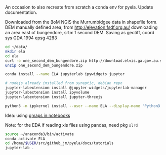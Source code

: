 

An occasion to also recreate from scratch a conda env for pyela. Update documentation.

Downloaded from the BoM NGIS the Murrumbidgee data in shapefile form.
DEM manually defined area, from http://elevation.fsdf.org.au/
downloading an area east of bungendore, srtm 1 second DEM. Saving as geotiff, coord sys GDA 1994 epsg 4283 

```bash
cd ~/data/
mkdir ela
cd ela
curl -o one_second_dem_bungendore.zip http://download.elvis.ga.gov.au.s3.amazonaws.com/CLIP_17629.zip
unzip one_second_dem_bungendore.zip

conda install --name ELA jupyterlab ipywidgets jupyter

# nodejs already installed from synaptic, debian repo
jupyter-labextension install @jupyter-widgets/jupyterlab-manager
jupyter-labextension install ipyvolume
jupyter-labextension install jupyter-threejs

python3 -m ipykernel install --user --name ELA --display-name "Python3 (ELA)"

```

Idea: using [gmaps in notebooks](https://jupyter-gmaps.readthedocs.io/en/latest/install.html#installing-jupyter-gmaps-for-jupyterlab)

Note: for the EDA if reading xls files using pandas, need pkg `xlrd`

```bash
source ~/anaconda3/bin/activate
conda activate ELA
cd /home/$USER/src/github_jm/pyela/docs/tutorials
jupyter-lab .
```